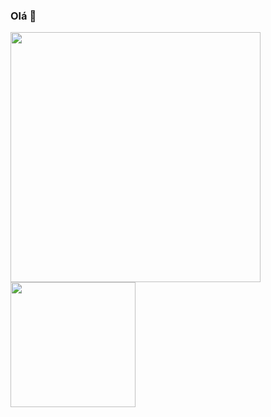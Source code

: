 ### Olá 👋


<div >
  <a href="https://github.com/penteado-git">
  <img width"1000" height="400em" src="https://github-readme-stats.vercel.app/api?username=penteado-git&show_icons=true&theme=dark&include_all_commits=true&count_private=true"/>
  <img width"400" height="200" src="https://github-readme-stats.vercel.app/api/top-langs/?username=penteado-git&layout=compact&langs_count=7&theme=dark"/>
</div>
